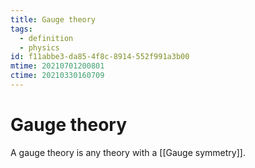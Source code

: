 ```yaml
---
title: Gauge theory
tags:
  - definition
  - physics
id: f11abbe3-da85-4f8c-8914-552f991a3b00
mtime: 20210701200801
ctime: 20210330160709
---
```


# Gauge theory

A gauge theory is any theory with a [[Gauge symmetry]].
